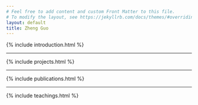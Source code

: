 ```yaml
---
# Feel free to add content and custom Front Matter to this file.
# To modify the layout, see https://jekyllrb.com/docs/themes/#overriding-theme-defaults
layout: default
title: Zheng Guo
---
```

<div class="container body">
    <div class="container">
        {% include introduction.html %}
    </div>
    <hr>
    <div class="container" id="projects">
        {% include projects.html %}
    </div>
    <hr>
    <div class="container" id="publications">
        {% include publications.html %}
    </div>
    <hr>
    <div class="container" id="teaching">
        {% include teachings.html %}
    </div>
</div>